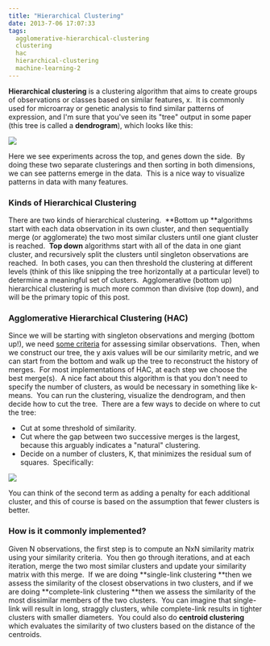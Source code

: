 ```yaml
---
title: "Hierarchical Clustering"
date: 2013-7-06 17:07:33
tags:
  agglomerative-hierarchical-clustering
  clustering
  hac
  hierarchical-clustering
  machine-learning-2
---
```



**Hierarchical clustering** is a clustering algorithm that aims to create groups of observations or classes based on similar features, x.  It is commonly used for microarray or genetic analysis to find similar patterns of expression, and I'm sure that you've seen its "tree" output in some paper (this tree is called a **dendrogram**), which looks like this:

![](http://cit.nih.gov/NR/rdonlyres/61D929D8-5E2F-437A-BF73-1A21040FC903/0/mds3Dscaled.jpg)

Here we see experiments across the top, and genes down the side.  By doing these two separate clusterings and then sorting in both dimensions, we can see patterns emerge in the data.  This is a nice way to visualize patterns in data with many features.

### Kinds of Hierarchical Clustering

There are two kinds of hierarchical clustering.  **Bottom up **algorithms start with each data observation in its own cluster, and then sequentially merge (or agglomerate) the two most similar clusters until one giant cluster is reached.  **Top down** algorithms start with all of the data in one giant cluster, and recursively split the clusters until singleton observations are reached.  In both cases, you can then threshold the clustering at different levels (think of this like snipping the tree horizontally at a particular level) to determine a meaningful set of clusters.  Agglomerative (bottom up) hierarchical clustering is much more common than divisive (top down), and will be the primary topic of this post.

### Agglomerative Hierarchical Clustering (HAC)

Since we will be starting with singleton observations and merging (bottom up!), we need [some criteria](http://en.wikipedia.org/wiki/Hierarchical_clustering#Metric) for assessing similar observations.  Then, when we construct our tree, the y axis values will be our similarity metric, and we can start from the bottom and walk up the tree to reconstruct the history of merges.  For most implementations of HAC, at each step we choose the best merge(s).  A nice fact about this algorithm is that you don't need to specify the number of clusters, as would be necessary in something like k-means.  You can run the clustering, visualize the dendrogram, and then decide how to cut the tree.  There are a few ways to decide on where to cut the tree:

- Cut at some threshold of similarity.
- Cut where the gap between two successive merges is the largest, because this arguably indicates a "natural" clustering.
- Decide on a number of clusters, K, that minimizes the residual sum of squares.  Specifically:

![](http://nlp.stanford.edu/IR-book/html/htmledition/img1551.png)

You can think of the second term as adding a penalty for each additional cluster, and this of course is based on the assumption that fewer clusters is better.

### How is it commonly implemented?

Given N observations, the first step is to compute an NxN similarity matrix using your similarity criteria.  You then go through iterations, and at each iteration, merge the two most similar clusters and update your similarity matrix with this merge.  If we are doing **single-link clustering **then we assess the similarity of the closest observations in two clusters, and if we are doing **complete-link clustering **then we assess the similarity of the most dissimilar members of the two clusters.  You can imagine that single-link will result in long, straggly clusters, while complete-link results in tighter clusters with smaller diameters.  You could also do **centroid clustering** which evaluates the similarity of two clusters based on the distance of the centroids.

 

 


